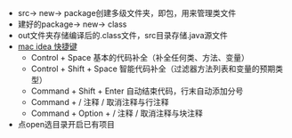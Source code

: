 - src-> new-> package创建多级文件夹，即包，用来管理类文件  
- 建好的package-> new-> class
- out文件夹存储编译后的.class文件，src目录存储.java源文件
- [mac idea 快捷键](https://blog.csdn.net/love284969214/article/details/94405414)
   - Control + Space    基本的代码补全（补全任何类、方法、变量）
   - Control + Shift + Space    智能代码补全（过滤器方法列表和变量的预期类型）
   - Command + Shift + Enter    自动结束代码，行末自动添加分号
   - Command + /    注释 / 取消注释与行注释
   - Command + Option + /    注释 / 取消注释与块注释
- 点open选目录开启已有项目
